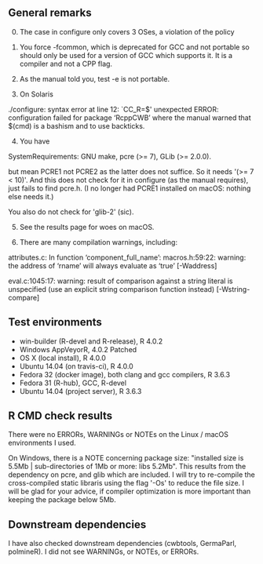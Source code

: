 ## General remarks

0) The case in configure only covers 3 OSes, a violation of the policy



1) You force -fcommon, which is deprecated for GCC and not portable so
should only be used for a version of GCC which supports it.  It is a
compiler and not a CPP flag.

2) As the manual told you, test -e is not portable.

3) On Solaris

./configure: syntax error at line 12: `CC_R=$' unexpected
ERROR: configuration failed for package ‘RcppCWB’
where the manual warned that $(cmd) is a bashism and to use backticks.

4) You have

SystemRequirements: GNU make, pcre (>= 7), GLib (>= 2.0.0).

but mean PCRE1 not PCRE2 as the latter does not suffice.  So it needs
'(>= 7 < 10)'.  And this does not check for it in configure (as the
manual requires), just fails to find pcre.h.  (I no longer had PCRE1
installed on macOS: nothing else needs it.)

You also do not check for 'glib-2' (sic).

5) See the results page for woes on macOS.

6) There are many compilation warnings, including:

attributes.c: In function ‘component_full_name’:
macros.h:59:22: warning: the address of ‘rname’ will always evaluate as
‘true’ [-Waddress]

eval.c:1045:17: warning: result of comparison against a string literal
is unspecified (use an explicit string comparison function instead)
[-Wstring-compare]





## Test environments

* win-builder (R-devel and R-release), R 4.0.2
* Windows AppVeyorR, 4.0.2 Patched
* OS X (local install), R 4.0.0
* Ubuntu 14.04 (on travis-ci), R 4.0.0
* Fedora 32 (docker image), both clang and gcc compilers, R 3.6.3 
* Fedora 31 (R-hub), GCC, R-devel
* Ubuntu 14.04 (project server), R 3.6.3


## R CMD check results

There were no ERRORs, WARNINGs or NOTEs on the Linux / macOS environments I used.

On Windows, there is a NOTE concerning package size: "installed size is  5.5Mb | sub-directories of 1Mb or more: libs 5.2Mb". This results from the dependency on pcre, and glib which are included. I will try to re-compile the cross-compiled static libraris using the flag '-Os' to reduce the file size. I will be glad for your advice, if compiler optimization is more important than keeping the package below 5Mb.


## Downstream dependencies

I have also checked downstream dependencies (cwbtools, GermaParl, polmineR). I did not see WARNINGs, or NOTEs, or ERRORs.
